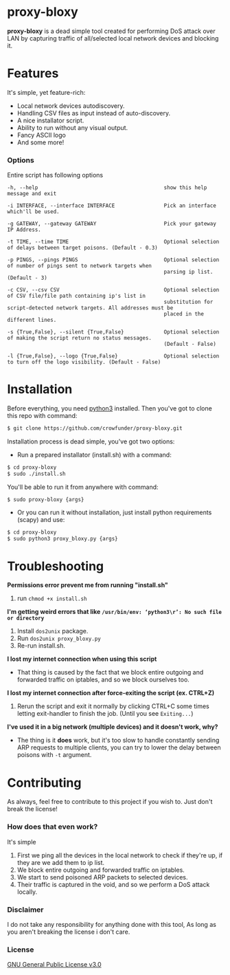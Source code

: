 # proxy-bloxy
**proxy-bloxy** is a dead simple tool created for performing DoS attack over LAN by capturing traffic of all/selected local network devices and blocking it.
# Features
It's simple, yet feature-rich:
- Local network devices autodiscovery.
- Handling CSV files as input instead of auto-discovery.
- A nice installator script.
- Ability to run without any visual output.
- Fancy ASCII logo
- And some more!
### Options
Entire script has following options
```
-h, --help                                         show this help message and exit

-i INTERFACE, --interface INTERFACE                Pick an interface which'll be used.                                                               

-g GATEWAY, --gateway GATEWAY                      Pick your gateway IP Address.                                                                     

-t TIME, --time TIME                               Optional selection of delays between target poisons. (Default - 0.3)                                                                                   

-p PINGS, --pings PINGS                            Optional selection of number of pings sent to network targets when 
                                                   parsing ip list. (Default - 3)                                                       

-c CSV, --csv CSV                                  Optional selection of CSV file/file path containing ip's list in 
                                                   substitution for script-detected network targets. All addresses must be 
                                                   placed in the different lines.

-s {True,False}, --silent {True,False}             Optional selection of making the script return no status messages. 
                                                   (Default - False) 
                                                   
-l {True,False}, --logo {True,False}               Optional selection to turn off the logo visibility. (Default - False)
```

# Installation
Before everything, you need [python3](https://www.python.org/downloads/) installed.
Then you've got to clone this repo with command:
```sh
$ git clone https://github.com/crowfunder/proxy-bloxy.git
```
Installation process is dead simple, you've got two options:
- Run a prepared installator (install.sh) with a command:
```sh
$ cd proxy-bloxy
$ sudo ./install.sh
```
You'll be able to run it from anywhere with command:
```
$ sudo proxy-bloxy {args}
```
- Or you can run it without installation, just install python requirements (scapy) and use:
```sh
$ cd proxy-bloxy
$ sudo python3 proxy_bloxy.py {args}
```


# Troubleshooting

**Permissions error prevent me from running "install.sh"**
1. run `chmod +x install.sh`

**I'm getting weird errors that like `/usr/bin/env: ‘python3\r’: No such file or directory`**
1. Install `dos2unix` package. 
2. Run `dos2unix proxy_bloxy.py`
3. Re-run install.sh.

**I lost my internet connection when using this script**
- That thing is caused by the fact that we block entire outgoing and forwarded traffic on iptables, and so we block ourselves too.

**I lost my internet connection after force-exiting the script (ex. CTRL+Z)**
1. Rerun the script and exit it normally by clicking CTRL+C some times letting exit-handler to finish the job. (Until you see `Exiting...`)

**I've used it in a big network (multiple devices) and it doesn't work, why?**
 - The thing is it **does** work, but it's too slow to handle constantly sending ARP requests to multiple clients, you can try to lower the delay between poisons with `-t` argument.

# Contributing
As always, feel free to contribute to this project if you wish to. Just don't break the license!
### How does that even work?
It's simple
1) First we ping all the devices in the local network to check if they're up, if they are we add them to ip list.
2) We block entire outgoing and forwarded traffic on iptables.
3) We start to send poisoned ARP packets to selected devices.
4) Their traffic is captured in the void, and so we perform a DoS attack locally.

### Disclaimer
I do not take any responsibility for anything done with this tool, As long as you aren't breaking the license i don't care.
### License
[GNU General Public License v3.0](https://github.com/Crowfunder/proxy-bloxy/blob/master/LICENSE)


